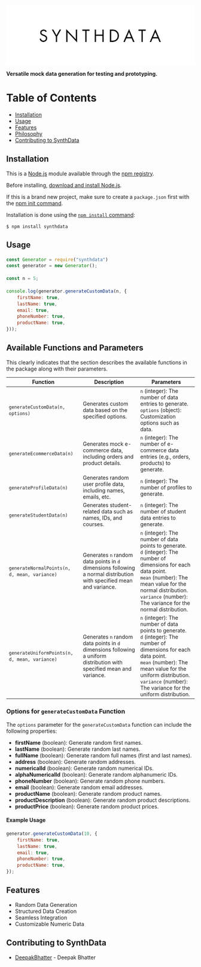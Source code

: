 
![Alt Text](https://raw.githubusercontent.com/deepak5512/SynthData-mock_data_generator/refs/heads/main/assets/synthdata%20logo.png)

**Versatile mock data generation for testing and prototyping.**
# Table of Contents
- [Installation](#installation)
- [Usage](#usage)
- [Features](#features)
- [Philosophy](#philosophy)
- [Contributing to SynthData](#contributing-to-synthdata)
## Installation

This is a [Node.js](https://nodejs.org/en/) module available through the [npm registry](https://npmjs.com/).

Before installing, [download and install Node.js](https://nodejs.org/en/download/).

If this is a brand new project, make sure to create a `package.json` first with the [npm init command](https://docs.npmjs.com/creating-a-package-json-file).

Installation is done using the [`npm install` command](https://docs.npmjs.com/downloading-and-installing-packages-locally):

```
$ npm install synthdata
```
## Usage

```javascript
const Generator = require("synthdata")
const generator = new Generator();

const n = 5;

console.log(generator.generateCustomData(n, {
    firstName: true,
    lastName: true,
    email: true,
    phoneNumber: true,
    productName: true,
}));
```
## Available Functions and Parameters

This clearly indicates that the section describes the available functions in the package along with their parameters.

| **Function**                                | **Description**                                                       | **Parameters**                                                                                                          |
|---------------------------------------------|-----------------------------------------------------------------------|-------------------------------------------------------------------------------------------------------------------------|
| `generateCustomData(n, options)`            | Generates custom data based on the specified options.                | `n` (integer): The number of data entries to generate.<br> `options` (object): Customization options such as data. |
| `generateEcommerceData(n)`                  | Generates mock e-commerce data, including orders and product details. | `n` (integer): The number of e-commerce data entries (e.g., orders, products) to generate.                                |
| `generateProfileData(n)`                    | Generates random user profile data, including names, emails, etc.    | `n` (integer): The number of profiles to generate.                                                                      |
| `generateStudentData(n)`                    | Generates student-related data such as names, IDs, and courses.      | `n` (integer): The number of student data entries to generate.                                                          |
| `generateNormalPoints(n, d, mean, variance)`| Generates `n` random data points in `d` dimensions following a normal distribution with specified mean and variance. | `n` (integer): The number of data points to generate.<br> `d` (integer): The number of dimensions for each data point.<br> `mean` (number): The mean value for the normal distribution.<br> `variance` (number): The variance for the normal distribution. |
| `generateUniformPoints(n, d, mean, variance)`| Generates `n` random data points in `d` dimensions following a uniform distribution with specified mean and variance. | `n` (integer): The number of data points to generate.<br> `d` (integer): The number of dimensions for each data point.<br> `mean` (number): The mean value for the uniform distribution.<br> `variance` (number): The variance for the uniform distribution. |

### Options for `generateCustomData` Function

The `options` parameter for the `generateCustomData` function can include the following properties:

- **firstName** (boolean): Generate random first names.
- **lastName** (boolean): Generate random last names.
- **fullName** (boolean): Generate random full names (first and last names).
- **address** (boolean): Generate random addresses.
- **numericalId** (boolean): Generate random numerical IDs.
- **alphaNumericalId** (boolean): Generate random alphanumeric IDs.
- **phoneNumber** (boolean): Generate random phone numbers.
- **email** (boolean): Generate random email addresses.
- **productName** (boolean): Generate random product names.
- **productDescription** (boolean): Generate random product descriptions.
- **productPrice** (boolean): Generate random product prices.

#### Example Usage

```javascript
generator.generateCustomData(10, {
    firstName: true,
    lastName: true,
    email: true,
    phoneNumber: true,
    productName: true,
});
```
## Features

- Random Data Generation
- Structured Data Creation
- Seamless Integration
- Customizable Numeric Data
## Contributing to SynthData

- [DeepakBhatter](https://github.com/deepak5512) - Deepak Bhatter 